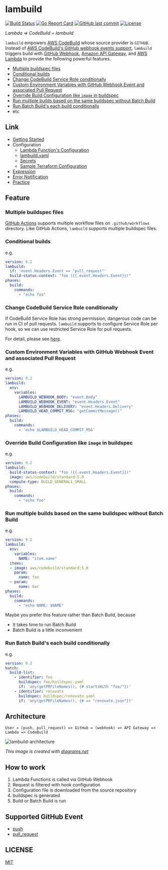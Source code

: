 # lambuild

[![Build Status](https://github.com/suzuki-shunsuke/lambuild/workflows/test/badge.svg)](https://github.com/suzuki-shunsuke/lambuild/actions)
[![Go Report Card](https://goreportcard.com/badge/github.com/suzuki-shunsuke/lambuild)](https://goreportcard.com/report/github.com/suzuki-shunsuke/lambuild)
[![GitHub last commit](https://img.shields.io/github/last-commit/suzuki-shunsuke/lambuild.svg)](https://github.com/suzuki-shunsuke/lambuild)
[![License](http://img.shields.io/badge/license-mit-blue.svg?style=flat-square)](https://raw.githubusercontent.com/suzuki-shunsuke/lambuild/master/LICENSE)

_Lambda => CodeBuild = lambuild_

`lambuild` empowers [AWS CodeBuild](https://aws.amazon.com/codebuild/) whose source provider is `GITHUB`.
Instead of [AWS CodeBuild's GitHub webhook events support](https://docs.aws.amazon.com/codebuild/latest/userguide/github-webhook.html),
`lambuild` triggers build with [GitHub Webhook](https://docs.github.com/en/developers/webhooks-and-events/webhooks), [Amazon API Gateway](https://aws.amazon.com/api-gateway/), and [AWS Lambda](https://aws.amazon.com/lambda/) to provide the following powerful features.

* [Multiple buildspec files](#multiple-buildspec-files)
* [Conditional builds](#conditional-builds)
* [Change CodeBuild Service Role conditionally](#change-codebuild-service-role-conditionally)
* [Custom Environment Variables with GitHub Webhook Event and associated Pull Request](#custom-environment-variables-with-gitHub-webhook-event-and-associated-pull-request)
* [Override Build Configuration like `image` in buildspec](#override-build-configuration-like-image-in-buildspec)
* [Run multiple builds based on the same buildspec without Batch Build](#run-multiple-builds-based-on-the-same-buildspec-without-batch-build)
* [Run Batch Build's each build conditionally](#run-batch-builds-each-build-conditionally)
* etc

## Link

* [Getting Started](docs/getting-started.md)
* Configuration
  * [Lambda Function's Configuration](docs/lambda-configuration.md)
  * [lambuild.yaml](docs/lambuild-yaml.md)
  * [Secrets](docs/secret.md)
  * [Sample Terraform Configuration](terraform)
* [Expression](docs/expression.md)
* [Error Notification](docs/error-notification.md)
* [Practice](docs/practice.md)

## Feature

### Multiple buildspec files

[GitHub Actions](https://docs.github.com/en/actions) supports multiple workflow files on `.github/workflows` directory.
Like GitHub Actions, `lambuild` supports multiple buildspec files.

### Conditional builds

e.g.

```yaml
version: 0.2
lambuild:
  if: 'event.Headers.Event == "pull_request"'
  build-status-context: "foo ({{.event.Headers.Event}})"
phases:
  build:
    commands:
      - "echo foo"
```

### Change CodeBuild Service Role conditionally

If CodeBuild Service Role has strong permission,
dangerous code can be run in CI of pull requests.
`lambuild` supports to configure Service Role per hook,
so we can use restricted Service Role for pull requests.

For detail, please see [here](/docs/lambda-configuration.md#hookservice-role).

### Custom Environment Variables with GitHub Webhook Event and associated Pull Request

e.g.

```yaml
version: 0.2
lambuild:
  env:
    variables:
      LAMBUILD_WEBHOOK_BODY: "event.Body"
      LAMBUILD_WEBHOOK_EVENT: "event.Headers.Event"
      LAMBUILD_WEBHOOK_DELIVERY: "event.Headers.Delivery"
      LAMBUILD_HEAD_COMMIT_MSG: "getCommitMessage()"
phases:
  build:
    commands:
      - 'echo $LAMBUILD_HEAD_COMMIT_MSG'
```

### Override Build Configuration like `image` in buildspec

e.g.

```yaml
version: 0.2
lambuild:
  build-status-context: "foo ({{.event.Headers.Event}})"
  image: aws/codebuild/standard:5.0
  compute-type: BUILD_GENERAL1_SMALL
phases:
  build:
    commands:
      - "echo foo"
```

### Run multiple builds based on the same buildspec without Batch Build

e.g.

```yaml
version: 0.2
lambuild:
  env:
    variables:
      NAME: "item.name"
  items:
  - image: aws/codebuild/standard:5.0
    param:
      name: foo
  - param:
      name: bar
phases:
  build:
    commands:
      - "echo NAME: $NAME"
```

Maybe you prefer this feature rather than Batch Build, because

* It takes time to run Batch Build
* Batch Build is a little inconvenient

### Run Batch Build's each build conditionally

e.g.

```yaml
version: 0.2
batch:
  build-list:
    - identifier: foo
      buildspec: foo/buildspec.yaml
      if: 'any(getPRFileNames(), {# startsWith "foo/"})'
    - identifier: renovate
      buildspec: buildspec/renovate.yaml
      if: 'any(getPRFileNames(), {# == "renovate.json"})'
```

## Architecture

```
User = (push, pull_request) => GitHub = (webhook) => API Gateway => Lambda => CodeBuild
```

![lambuild-architecture](https://user-images.githubusercontent.com/13323303/116976740-80f1d300-acfc-11eb-96f5-7fb49f0e7e25.png)

_This image is created with [diagrams.net](https://www.diagrams.net/)_

## How to work

1. Lambda Functions is called via GitHub Webhook
1. Request is filtered with hook configuration
1. Configuration file is downloaded from the source repository
1. buildspec is generated
1. Build or Batch Build is run

## Supported GitHub Event

* [push](https://docs.github.com/en/developers/webhooks-and-events/webhook-events-and-payloads#push)
* [pull_request](https://docs.github.com/en/developers/webhooks-and-events/webhook-events-and-payloads#pull_request)

## LICENSE

[MIT](LICENSE)
